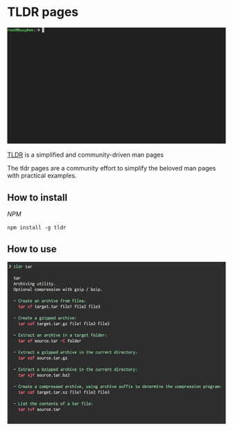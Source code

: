# TLDR pages

![image](../static/tldr.gif)

[TLDR](https://tldr.sh/) is a simplified and community-driven man pages

The tldr pages are a community effort to simplify the beloved man pages with practical examples.

## How to install

*NPM*

```shell
npm install -g tldr
```

## How to use

![image](../static/tldr.png)
